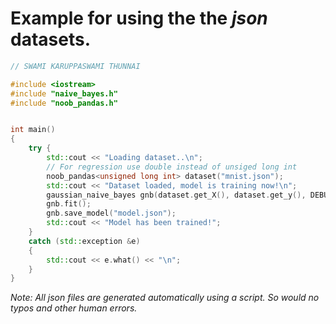 # Example for using the the _json_ datasets.

```c++
// SWAMI KARUPPASWAMI THUNNAI

#include <iostream>
#include "naive_bayes.h"
#include "noob_pandas.h"


int main()
{
	try {
		std::cout << "Loading dataset..\n";
		// For regression use double instead of unsiged long int
		noob_pandas<unsigned long int> dataset("mnist.json");
		std::cout << "Dataset loaded, model is training now!\n";
		gaussian_naive_bayes gnb(dataset.get_X(), dataset.get_y(), DEBUG);
		gnb.fit();
		gnb.save_model("model.json");
		std::cout << "Model has been trained!";
	}
	catch (std::exception &e)
	{
		std::cout << e.what() << "\n";
	}
}
```

_Note: All json files are generated automatically using a script. So would no typos and other human errors._